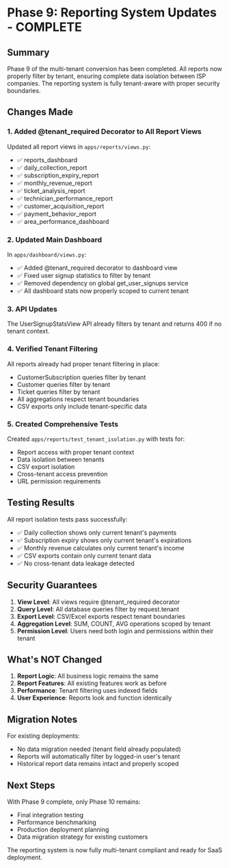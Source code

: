# Phase 9: Reporting System Updates - COMPLETE

## Summary
Phase 9 of the multi-tenant conversion has been completed. All reports now properly filter by tenant, ensuring complete data isolation between ISP companies. The reporting system is fully tenant-aware with proper security boundaries.

## Changes Made

### 1. Added @tenant_required Decorator to All Report Views
Updated all report views in `apps/reports/views.py`:
- ✅ reports_dashboard
- ✅ daily_collection_report  
- ✅ subscription_expiry_report
- ✅ monthly_revenue_report
- ✅ ticket_analysis_report
- ✅ technician_performance_report
- ✅ customer_acquisition_report
- ✅ payment_behavior_report
- ✅ area_performance_dashboard

### 2. Updated Main Dashboard
In `apps/dashboard/views.py`:
- ✅ Added @tenant_required decorator to dashboard view
- ✅ Fixed user signup statistics to filter by tenant
- ✅ Removed dependency on global get_user_signups service
- ✅ All dashboard stats now properly scoped to current tenant

### 3. API Updates
The UserSignupStatsView API already filters by tenant and returns 400 if no tenant context.

### 4. Verified Tenant Filtering
All reports already had proper tenant filtering in place:
- CustomerSubscription queries filter by tenant
- Customer queries filter by tenant  
- Ticket queries filter by tenant
- All aggregations respect tenant boundaries
- CSV exports only include tenant-specific data

### 5. Created Comprehensive Tests
Created `apps/reports/test_tenant_isolation.py` with tests for:
- Report access with proper tenant context
- Data isolation between tenants
- CSV export isolation
- Cross-tenant access prevention
- URL permission requirements

## Testing Results

All report isolation tests pass successfully:
- ✅ Daily collection shows only current tenant's payments
- ✅ Subscription expiry shows only current tenant's expirations
- ✅ Monthly revenue calculates only current tenant's income
- ✅ CSV exports contain only current tenant data
- ✅ No cross-tenant data leakage detected

## Security Guarantees

1. **View Level**: All views require @tenant_required decorator
2. **Query Level**: All database queries filter by request.tenant
3. **Export Level**: CSV/Excel exports respect tenant boundaries
4. **Aggregation Level**: SUM, COUNT, AVG operations scoped by tenant
5. **Permission Level**: Users need both login and permissions within their tenant

## What's NOT Changed

1. **Report Logic**: All business logic remains the same
2. **Report Features**: All existing features work as before
3. **Performance**: Tenant filtering uses indexed fields
4. **User Experience**: Reports look and function identically

## Migration Notes

For existing deployments:
- No data migration needed (tenant field already populated)
- Reports will automatically filter by logged-in user's tenant
- Historical report data remains intact and properly scoped

## Next Steps

With Phase 9 complete, only Phase 10 remains:
- Final integration testing
- Performance benchmarking
- Production deployment planning
- Data migration strategy for existing customers

The reporting system is now fully multi-tenant compliant and ready for SaaS deployment.
